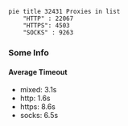 
```mermaid
pie title 32431 Proxies in list
    "HTTP" : 22067
    "HTTPS": 4503
    "SOCKS" : 9263
```

### Some Info
#### Average Timeout

- mixed: 3.1s
- http: 1.6s
- https: 8.6s
- socks: 6.5s